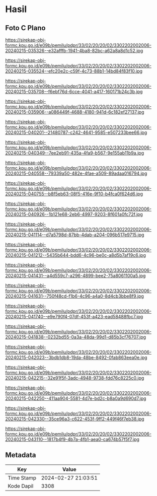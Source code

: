 # Hasil

## Foto C Plano

https://sirekap-obj-formc.kpu.go.id/e09b/pemilu/pdpr/33/02/20/20/02/3302202002006-20240215-035326--e32afffb-1941-4ba8-82bc-a62a8a8d1c52.jpg

https://sirekap-obj-formc.kpu.go.id/e09b/pemilu/pdpr/33/02/20/20/02/3302202002006-20240215-035524--efc20e2c-c59f-4c73-88b1-14bd84f83f10.jpg

https://sirekap-obj-formc.kpu.go.id/e09b/pemilu/pdpr/33/02/20/20/02/3302202002006-20240215-035708--f6ebf76d-6cce-4041-a417-160171b24c3b.jpg

https://sirekap-obj-formc.kpu.go.id/e09b/pemilu/pdpr/33/02/20/20/02/3302202002006-20240215-035906--a086449f-4688-4180-941d-6c182ef27137.jpg

https://sirekap-obj-formc.kpu.go.id/e09b/pemilu/pdpr/33/02/20/20/02/3302202002006-20240215-040201--21480787-c242-4641-9585-e507233bee66.jpg

https://sirekap-obj-formc.kpu.go.id/e09b/pemilu/pdpr/33/02/20/20/02/3302202002006-20240215-040349--7ee2eb91-435a-4fa9-b567-9e155ab11b9a.jpg

https://sirekap-obj-formc.kpu.go.id/e09b/pemilu/pdpr/33/02/20/20/02/3302202002006-20240215-040558--79339a50-482e-4fae-a509-89adaa016794.jpg

https://sirekap-obj-formc.kpu.go.id/e09b/pemilu/pdpr/33/02/20/20/02/3302202002006-20240215-040755--b8f5eb63-08f5-416e-9f10-b4fca0f624d6.jpg

https://sirekap-obj-formc.kpu.go.id/e09b/pemilu/pdpr/33/02/20/20/02/3302202002006-20240215-040926--1b121e68-2eb6-4997-9203-8f601a0fc72f.jpg

https://sirekap-obj-formc.kpu.go.id/e09b/pemilu/pdpr/33/02/20/20/02/3302202002006-20240215-041114--d7a5798d-87bb-4dab-a204-096b517e9715.jpg

https://sirekap-obj-formc.kpu.go.id/e09b/pemilu/pdpr/33/02/20/20/02/3302202002006-20240215-041212--5435b644-bdd6-4c96-be0c-a8d5b7af19c6.jpg

https://sirekap-obj-formc.kpu.go.id/e09b/pemilu/pdpr/33/02/20/20/02/3302202002006-20240215-041431--a4d559c7-a296-4899-bee2-75a8061100a5.jpg

https://sirekap-obj-formc.kpu.go.id/e09b/pemilu/pdpr/33/02/20/20/02/3302202002006-20240215-041631--750f48cd-f1b6-4c96-a4a0-8d4cb3bbe8f9.jpg

https://sirekap-obj-formc.kpu.go.id/e09b/pemilu/pdpr/33/02/20/20/02/3302202002006-20240215-041740--e9e790f4-07df-453f-a423-ead58488fbc7.jpg

https://sirekap-obj-formc.kpu.go.id/e09b/pemilu/pdpr/33/02/20/20/02/3302202002006-20240215-041838--0232bd55-0a3a-48da-99d1-d85b3cf76707.jpg

https://sirekap-obj-formc.kpu.go.id/e09b/pemilu/pdpr/33/02/20/20/02/3302202002006-20240215-042023--3bdb1db8-19da-48be-8492-0fab863eea0e.jpg

https://sirekap-obj-formc.kpu.go.id/e09b/pemilu/pdpr/33/02/20/20/02/3302202002006-20240215-042215--32e91f5f-3adc-4948-9738-fdd76c8225c0.jpg

https://sirekap-obj-formc.kpu.go.id/e09b/pemilu/pdpr/33/02/20/20/02/3302202002006-20240215-042250--411aa904-5581-4d7e-bd2c-b8a0a9d690d7.jpg

https://sirekap-obj-formc.kpu.go.id/e09b/pemilu/pdpr/33/02/20/20/02/3302202002006-20240215-042330--35ce96a3-c622-453f-9ff2-449f46f7eb38.jpg

https://sirekap-obj-formc.kpu.go.id/e09b/pemilu/pdpr/33/02/20/20/02/3302202002006-20240215-043110--1817b4f9-4b7a-4fb1-aea0-ca674b57f5f7.jpg


## Metadata

| Key        | Value               |
| ---------- | ------------------- |
| Time Stamp | 2024-02-27 21:03:51 |
| Kode Dapil | 3308                |



